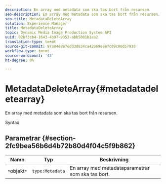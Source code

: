 ```yaml
---
description: En array med metadata som ska tas bort från resursen.
seo-description: En array med metadata som ska tas bort från resursen.
seo-title: MetadataDeleteArray
solution: Experience Manager
title: MetadataDeleteArray
topic: Dynamic Media Image Production System API
uuid: 02bf3cb4-1643-4b97-9353-abb5001b1aa2
translation-type: tm+mt
source-git-commit: 97a84e8e7edd3d834ca42069eae7c09c00d57938
workflow-type: tm+mt
source-wordcount: '43'
ht-degree: 0%

---
```



# MetadataDeleteArray{#metadatadeletearray}

En array med metadata som ska tas bort från resursen.

Syntax

## Parametrar {#section-2fc9bea56b6d4b72b80d4f04c5f9b862}

| Namn | Typ | Beskrivning |
|---|---|---|
| `*`objekt`*` | `type:Metadata` | En array med metadataparametrar som ska tas bort. |

